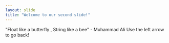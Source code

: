 ```yaml
---
layout: slide
title: "Welcome to our second slide!"
---
```

"Float like a butterfly , String like a bee" - Muhammad Ali
Use the left arrow to go back!
